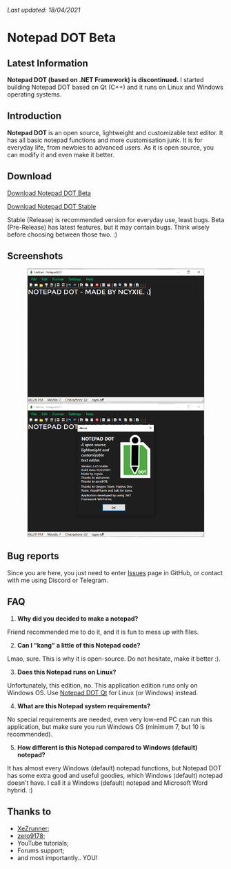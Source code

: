 *Last updated: 18/04/2021*

# Notepad DOT Beta

## Latest Information

**Notepad DOT (based on .NET Framework) is discontinued.** I started building Notepad DOT based on Qt (C++) and it runs on Linux and Windows operating systems.

## Introduction

**Notepad DOT** is an open source, lightweight and customizable text editor.
It has all basic notepad functions and more customisation junk. 
It is for everyday life, from newbies to advanced users. 
As it is open source, you can modify it and even make it better.

## Download

[Download Notepad DOT Beta](https://github.com/ncyxie/Notepad-DOT-Beta/releases/)

[Download Notepad DOT Stable](https://github.com/ncyxie/Notepad-DOT/releases/)

Stable (Release) is recommended version for everyday use, least bugs.
Beta (Pre-Release) has latest features, but it may contain bugs.
Think wisely before choosing between those two. :)

## Screenshots

<p align="center">
<img src="https://github.com/ncyxie/Notepad-Dot/blob/master/Screenshots/Screenshot-1.png" width="410" style="max-width:100%;">
<img src="https://github.com/ncyxie/Notepad-Dot/blob/master/Screenshots/Screenshot-2.png" width="410" style="max-width:100%;">

## Bug reports

Since you are here, you just need to enter [Issues](https://github.com/ncyxie/Notepad-Dot/issues/) page in GitHub, or contact with me using Discord or Telegram.

## FAQ

1. **Why did you decided to make a notepad?**

Friend recommended me to do it, and it is fun to mess up with files.

2. **Can I "kang" a little of this Notepad code?**

Lmao, sure. This is why it is open-source. Do not hesitate, make it better :).

3. **Does this Notepad runs on Linux?**

Unfortunately, this edition, no. This application edition runs only on Windows OS.
Use [Notepad DOT Qt](https://github.com/ncyxie/Notepad-DOT-Qt) for Linux (or Windows) instead.

4. **What are this Notepad system requirements?**

No special requirements are needed, even very low-end PC can run this application, 
but make sure you run Windows OS (minimum 7, but 10 is recommended).

5. **How different is this Notepad compared to Windows (default) notepad?**

It has almost every Windows (default) notepad functions, but Notepad DOT has some 
extra good and useful goodies, which Windows (default) notepad doesn't have.
I call it a Windows (default) notepad and Microsoft Word hybrid. :)

## Thanks to

- [XeZrunner](https://github.com/XeZrunner/);
- [zero9178](https://github.com/zero9178/);
- YouTube tutorials;
- Forums support;
- and most importantly.. YOU!
